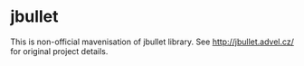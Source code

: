 jbullet
=======

This is non-official mavenisation of jbullet library. See http://jbullet.advel.cz/ for original project details.
